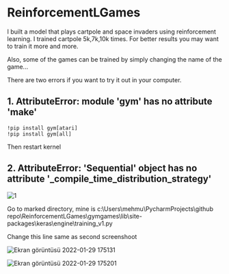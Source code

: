 # ReinforcementLGames

I built a model that plays cartpole and space invaders using reinforcement learning. I trained cartpole 5k,7k,10k times. For better results you may want to train it more and more.

Also, some of the games can be trained by simply changing the name of the game...

There are two errors if you want to try it out in your computer.


## 1. AttributeError: module 'gym' has no attribute 'make' 
```
!pip install gym[atari]
!pip install gym[all]
```
Then restart kernel


## 2. AttributeError: 'Sequential' object has no attribute '_compile_time_distribution_strategy'
![1](https://user-images.githubusercontent.com/74925286/151668584-bf71c9d4-dd4c-48bd-b581-778b3d91c30c.png)

Go to marked directory, mine is
c:\Users\mehmu\PycharmProjects\github repo\ReinforcementLGames\gymgames\lib\site-packages\keras\engine\training_v1.py


Change this line same as second screenshoot

![Ekran görüntüsü 2022-01-29 175131](https://user-images.githubusercontent.com/74925286/151668602-7687021e-c337-4732-b265-1f097b3e8ac1.png)

![Ekran görüntüsü 2022-01-29 175201](https://user-images.githubusercontent.com/74925286/151668605-744d9856-85d8-4454-8a57-df5ada675c44.png)
